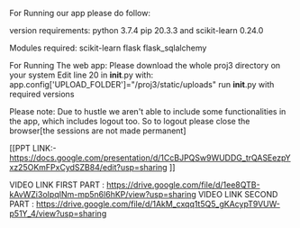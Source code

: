 For Running our app please do follow:

version requirements:
python 3.7.4
pip 20.3.3
and scikit-learn 0.24.0

Modules required:
scikit-learn
flask
flask_sqlalchemy

For Running The web app:
Please download the whole proj3 directory on your system
Edit line 20 in __init__.py 
with:
   app.config['UPLOAD_FOLDER']="<path to proj3>/proj3/static/uploads"
run __init__.py with required versions

Please note: Due to hustle we aren't able to include some functionalities in the app, which includes logout too.
So to logout please close the browser[the sessions are not made permanent]

[[PPT LINK:-  https://docs.google.com/presentation/d/1CcBJPQSw9WUDDG_trQASEezpYxz25OKmFPxCydSZB84/edit?usp=sharing  ]]

VIDEO LINK FIRST PART : https://drive.google.com/file/d/1ee8QTB-kAvWZi3oIpqINm-mp5n6l6hKP/view?usp=sharing
VIDEO LINK SECOND PART : https://drive.google.com/file/d/1AkM_cxqq1t5Q5_gKAcypT9VUW-p51Y_4/view?usp=sharing
